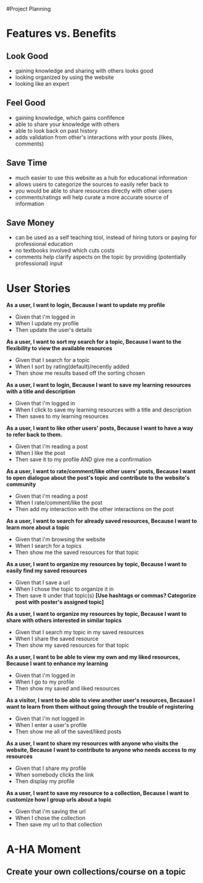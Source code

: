 #Project Planning


# Features vs. Benefits

## Look Good
- gaining knowledge and sharing with others looks good 
- looking organized by using the website
- looking like an expert

## Feel Good
- gaining knowledge, which gains confifence
- able to share your knowledge with others
- able to look back on past history 
- adds validation from other's interactions with your posts (likes, comments)

## Save Time
- much easier to use this website as a hub for educational information
- allows users to categorize the sources to easily refer back to
- you would be able to share resources directly with other users
- comments/ratings will help curate a more accurate source of information

## Save Money
- can be used as a self teaching tool, instead of hiring tutors or paying for professional education
- no textbooks involved which cuts costs
- comments help clarify aspects on the topic by providing (potentially professional) input 

# User Stories

**As a user, I want to login, Because I want to update my profile** 
* Given that i'm logged in
* When I update my profile
* Then update the user's details

**As a user, I want to sort my search for a topic, Because I want to the flexibility to view the available resources**
* Given that I search for a topic
* When I sort by rating(default)/recently added
* Then show me results based off the sorting chosen

**As a user, I want to login, Because I want to save my learning resources with a title and description**
* Given that i'm logged in
* When I click to save my learning resources with a title and description
* Then saves to my learning resources

**As a user, I want to like other users' posts, Because I want to have a way to refer back to them.**
* Given that i'm reading a post
* When I like the post
* Then save it to my profile AND give me a confirmation

**As a user, I want to rate/comment/like other users' posts, Because I want to open dialogue about the post's topic and contribute to the website's community**
* Given that i'm reading a post
* When I rate/comment/like the post
* Then add my interaction with the other interactions on the post

**As a user, I want to search for already saved resources, Because I want to learn more about a topic**
* Given that i'm browsing the website
* When I search for a topics
* Then show me the saved resources for that topic

**As a user, I want to organize my resources by topic, Because I want to easily find my saved resources**
* Given that I save a url
* When I chose the topic to organize it in
* Then save it under that topic(s) 
**[Use hashtags or commas? Categorize post with poster's assigned topic]**

**As a user, I want to organize my resources by topic, Because I want to share with others interested in similar topics**
* Given that I search my topic in my saved resources
* When I share the saved resource
* Then show my saved resources for that topic

**As a user, I want to be able to view my own and my liked resources, Because I want to enhance my learning**
* Given that i'm logged in
* When I go to my profile
* Then show my saved and liked resources

**As a visitor, I want to be able to view another user's resources, Because I want to learn from them without going through the trouble of registering**
* Given that i'm not logged in
* When I enter a user's profile
* Then show me all of the saved/liked posts

**As a user, I want to share my resources with anyone who visits the website, Because I want to contribute to anyone who needs access to my resources**
* Given that I share my profile
* When somebody clicks the link
* Then display my profile

**As a user, I want to save my resource to a collection, Because I want to customize how I group urls about a topic**
* Given that i'm saving the url
* When I chose the collection
* Then save my url to that collection


# A-HA Moment
## Create your own collections/course on a topic